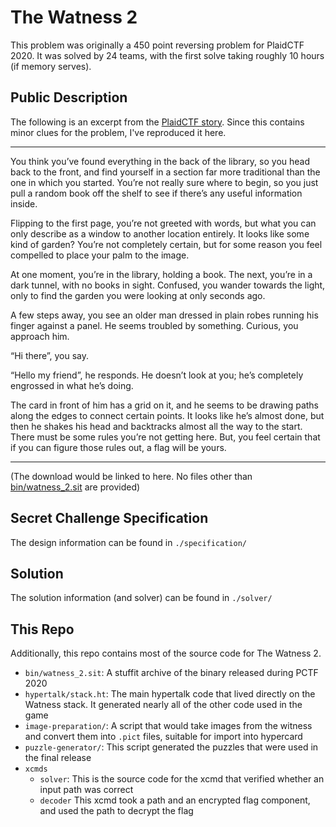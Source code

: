 # The Watness 2

This problem was originally a 450 point reversing problem for PlaidCTF 2020. It was solved by 24 teams, with the first solve taking roughly 10 hours (if memory serves).

## Public Description

The following is an excerpt from the [PlaidCTF story](https://docs.google.com/document/d/15NtrJPTbBXqXce_T1z-7nHMPR2eE109fycaviSTnq30/preview). Since this contains minor clues for the problem, I've reproduced it here.

-----------------------------------

You think you’ve found everything in the back of the library, so you head back to the front, and find yourself in a section far more traditional than the one in which you started. You’re not really sure where to begin, so you just pull a random book off the shelf to see if there’s any useful information inside.

Flipping to the first page, you’re not greeted with words, but what you can only describe as a window to another location entirely. It looks like some kind of garden? You’re not completely certain, but for some reason you feel compelled to place your palm to the image.

At one moment, you’re in the library, holding a book. The next, you’re in a dark tunnel, with no books in sight. Confused, you wander towards the light, only to find the garden you were looking at only seconds ago.

A few steps away, you see an older man dressed in plain robes running his finger against a panel. He seems troubled by something. Curious, you approach him.

“Hi there”, you say.

“Hello my friend”, he responds. He doesn’t look at you; he’s completely engrossed in what he’s doing.

The card in front of him has a grid on it, and he seems to be drawing paths along the edges to connect certain points. It looks like he’s almost done, but then he shakes his head and backtracks almost all the way to the start. There must be some rules you’re not getting here. But, you feel certain that if you can figure those rules out, a flag will be yours.

-----------------------------------

(The download would be linked to here. No files other than [bin/watness_2.sit](file://./bin/watness_2.sit) are provided)

## Secret Challenge Specification

The design information can be found in `./specification/`

## Solution

The solution information (and solver) can be found in `./solver/`

## This Repo

Additionally, this repo contains most of the source code for The Watness 2.

 - `bin/watness_2.sit`: A stuffit archive of the binary released during PCTF 2020
 - `hypertalk/stack.ht`: The main hypertalk code that lived directly on the Watness stack. It generated nearly all of the other code used in the game
 - `image-preparation/`: A script that would take images from the witness and convert them into `.pict` files, suitable for import into hypercard
 - `puzzle-generator/`: This script generated the puzzles that were used in the final release
 - `xcmds`
   - `solver`: This is the source code for the xcmd that verified whether an input path was correct
   - `decoder` This xcmd took a path and an encrypted flag component, and used the path to decrypt the flag